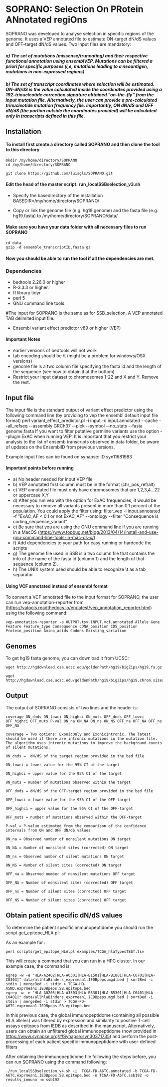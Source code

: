 # SOPRANO: Selection On PRotein ANnotated regiOns
SOPRANO was developed to analyse selection in specific regions of the genome. It uses a VEP annotated file to estimate ON-target dN/dS values and OFF-target dN/dS values. Two input files are mandatory:

##### a) The set of mutations (missense/truncating) and their respective functional annotation using ensemblVEP. Mutations can be filtered a priori for specific purposes (i,e,   mutations leading to a neoantigen, mutations in non-expressed regions)

##### b) The set of transcript coordinates where selection will be estimated. ON-dN/dS is the value calculated inside the coordinates provided using a 192-trinucleotide correction signature obtained "on-the-fly" from the input mutation file. Alternatively, the user can provide a pre-calculated trinucleotide mutation frequency file. Importantly, ON dN/dS and OFF dN/dS (the portion outside the coordinates provided) will be calculated only in transcripts defined in this file. 

## Installation

#### To install first create a directory called SOPRANO and then clone the tool to this directory

```{bash}
mkdir /my/home/directory/SOPRANO
cd /my/home/directory/SOPRANO

git clone https://github.com/luisgls/SOPRANO.git 
```
#### Edit the head of the master script: run_localSSBselection_v3.sh
- Specify the basedirectory of the installation
BASEDIR=/my/home/directory/SOPRANO/

- Copy or link the genome file (e.g. hg19.genome) and the fasta file (e.g. hg19.fasta) to /my/home/directory/SOPRANO/data/

#### Make sure you have your data folder with all necessary files to run SOPRANO
```{bash}
cd data
gzip -d ensemble_transcriptID.fasta.gz
```
#### Now you should be able to run the tool if all the dependencies are met.

### Dependencies
- bedtools 2.26.0 or higher
- R-3.3.3 or higher.
- R library tidyr
- perl 5
- GNU command line tools

#The input for SOPRANO is the same as for SSB_selection, A VEP annotated TAB delimited input file.
- Ensembl variant effect predictor v89 or higher (VEP)

#### Important Notes
- earlier versions of bedtools will not work
- tab encoding should be \t (might be a problem for windows/OSX versions)
- genome file is a two column file specifying the fasta id and the length of the sequence (see how to obtain it at the bottom)
- Restrict your input dataset to chromosomes 1-22 and X and Y. Remove the rest.

## Input file
The input file is the standard output of variant effect predictor using the following command line (by providing to vep the ensembl default input file format)
perl variant_effect_predictor.pl -i input -o input.annotated --cache --all_refseq --assembly GRCh37 --pick --symbol --no_stats --fasta genome.fasta
If you want to filter putative germline variants use the option --plugin ExAC when running VEP. It is important that you restrict your analysis to the list of ensemb transcripts observed in data folder, be aware of updates on the EnsemblID from previous versions.

Example input files can be found on synapse: ID syn11681983

#### Important points before running
  - a) No header needed for input VEP file
  - b) VEP annotated first column must be in the format (chr_pos_ref/alt)
  - c) VEP annotated file must only have chromosomes that are 1,2,3,4...22 or uppercase X,Y
  - d) After you run vep with the option for ExAC frequencies, it would be necessary to remove all variants present in more than 0.1 percent of the population. You could apply the   filter using:
filter_vep -i input.annotated -f "ExAC_AF < 0.1 or not ExAC_AF" --ontology --filter "Consequence is coding_sequence_variant" 
  - e) Be sure that you are using the GNU command line if you are running in a MacOS (https://www.topbug.net/blog/2013/04/14/install-and-use-gnu-command-line-tools-in-mac-os-x/)
  - f) Add dependencies to your path for easy running or hardcode the scripts
  - g) The genome file used in SSB is a two column file that contains the info of the name of the fasta id (column 1) and the length of that sequence (column 2).
  - h) The UNIX system used should be able to recognize \t as a tab separator

#### Using VCF annotated instead of ensembl format
To convert a VCF annotated file to the input format for SOPRANO, the user can run vep-annotation-reporter from (https://vatools.readthedocs.io/en/latest/vep_annotation_reporter.html) using the following command:

```{bash
vep-annotation-reporter -o OUTPUT.tsv INPUT.vcf.annotated Allele Gene Feature Feature_type Consequence cDNA_position CDS_position Protein_position Amino_acids Codons Existing_variation 
```

## Genomes
To get hg19 fasta genome, you can download it from UCSC:

```{bash
wget http://hgdownload.cse.ucsc.edu/goldenPath/hg19/bigZips/hg19.fa.gz

wget http://hgdownload.cse.ucsc.edu/goldenPath/hg19/bigZips/hg19.chrom.sizes

```

## Output

The output of SOPRANO consists of two lines and the header is:
```{bash}
coverage ON_dnds ON_lowci ON_highci ON_muts OFF_dnds OFF_lowci OFF_highci OFF_muts P-val ON_na ON_NA ON_ns ON_NS OFF_na OFF_NA OFF_ns OFF_NS

coverage = Two options: ExonicOnly and ExonicIntronic. The latest should be used if there are intronic mutations in the mutation file. The algorithm uses intronic mutations to improve the background counts of silent mutations.

ON_dnds =  dN/dS of the target region provided in the bed file

ON_lowci = lower value for the 95% CI of the target

ON_highci = upper value for the 95% CI of the target

ON_muts = number of mutations observed within the target

OFF_dnds = dN/dS of the OFF-target region provided in the bed file

OFF_lowci = lower value for the 95% CI of the OFF-target

OFF_highci = upper value for the 95% CI of the OFF-target

OFF_muts = number of mutations observed within the OFF-target

P-val = P-value estimated from the comparison of the confidence intervals from ON and OFF dN/dS values

ON_na = Observed number of nonsilent mutations ON target

ON_NA = Number of nonsilent sites (corrected) ON target

ON_ns = Observed number of silent mutations ON target

ON_NS = Number of silent sites (corrected) ON target

OFF_na = Observed number of nonsilent mutations OFF target

OFF_NA = Number of nonsilent sites (corrected) OFF target

OFF_ns = Number of silent sites (corrected) OFF target

OFF_NS = Number of silent sites (corrected) OFF target
```


## Obtain patient specific dN/dS values
To determine the patient specific immunopeptidome you should run the script get_epitope_HLA.pl:

As an example for :
```{bash}
perl scripts/get_epitope_HLA.pl examples/TCGA_hlaTypesTEST.tsv 
```

This will create a command that you can run in a HPC cluster.
In our example case, the command is:

```{bash}
egrep -w -e "HLA-A2402|HLA-A0301|HLA-B1501|HLA-B1801|HLA-C0701|HLA-C0303|" data/allhlaBinders_exprmean1.IEDBpeps.mgd.bed | sortBed -i stdin | mergeBed -i stdin > TCGA-HQ-A5ND.exprmean1.IEDBpeps.SB.epitope.bed
egrep -w -e "HLA-A0205|HLA-A3303|HLA-B5301|HLA-B5301|HLA-C0401|HLA-C0401|" data/allhlaBinders_exprmean1.IEDBpeps.mgd.bed | sortBed -i stdin | mergeBed -i stdin > TCGA-FD-A6TC.exprmean1.IEDBpeps.SB.epitope.bed
```

In this previous case, the global immunopeptidome (containing all possible HLA alleles) was filtered by expression and similarity to positive T-cell assays epitopes from IEDB as described in the manuscript. Alternatively, users can obtain an unfiltered global immunopeptidome (now provided in https://www.synapse.org/#!Synapse:syn30371735) and perform the post-processing of each patient specific immunopeptidome with user-defined filters  

After obtaining the immunopeptidome file following the steps before, you can run SOPRANO using the command following:
```{bash}
./run_localSSBselection_v4.sh -i  TCGA-FD-A6TC.annotated -b TCGA-FD-A6TC.exprmean1.IEDBpeps.SB.epitope.bed -n TCGA-FD-A6TC.ssb192 -o results_immuno -m ssb192
```
